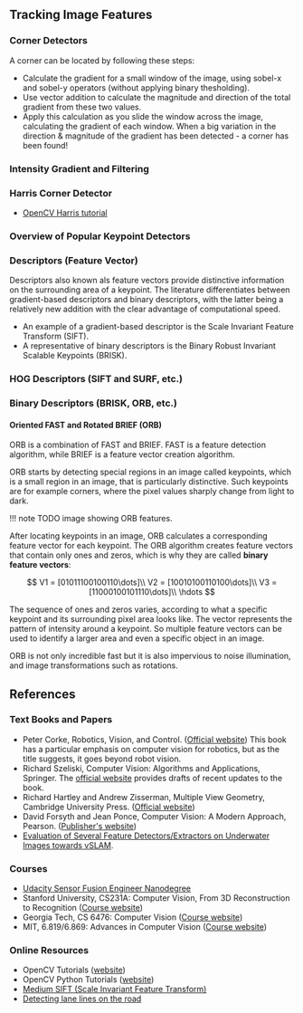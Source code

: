 ## Tracking Image Features

### Corner Detectors

A corner can be located by following these steps:

- Calculate the gradient for a small window of the image, using sobel-x and sobel-y operators (without applying binary thesholding).
- Use vector addition to calculate the magnitude and direction of the total gradient from these two values.
- Apply this calculation as you slide the window across the image, calculating the gradient of each window. When a big variation in the direction & magnitude of the gradient has been detected - a corner has been found!

### Intensity Gradient and Filtering

### Harris Corner Detector

- [OpenCV Harris tutorial](https://docs.opencv.org/4.5.3/dc/d0d/tutorial_py_features_harris.html)

### Overview of Popular Keypoint Detectors


### Descriptors (Feature Vector)

Descriptors also known als feature vectors provide distinctive information on the surrounding area of a keypoint.
The literature differentiates between gradient-based descriptors and binary descriptors, 
with the latter being a relatively new addition with the clear advantage of computational speed. 

- An example of a gradient-based descriptor is the Scale Invariant Feature Transform (SIFT).
- A representative of binary descriptors is the Binary Robust Invariant Scalable Keypoints (BRISK).

### HOG Descriptors (SIFT and SURF, etc.)

### Binary Descriptors (BRISK, ORB, etc.)


#### Oriented FAST and Rotated BRIEF (ORB)

ORB is a combination of FAST and BRIEF. FAST is a feature detection algorithm, while BRIEF is a feature vector creation algorithm.

ORB starts by detecting special regions in an image called keypoints, which is a small region in an image, that is particularly distinctive.
Such keypoints are for example corners, where the pixel values sharply change from light to dark.

!!! note
    TODO image showing ORB features.
    
After locating keypoints in an image, ORB calculates a corresponding feature vector for each keypoint.
The ORB algorithm creates feature vectors that contain only ones and zeros, which is why they are called
**binary feature vectors**:

$$
V1 = [01011100100110\dots]\\
V2 = [10010100110100\dots]\\
V3 = [11000100101110\dots]\\
\hdots
$$

The sequence of ones and zeros varies, according to what a specific keypoint and its surrounding pixel area looks like.
The vector represents the pattern of intensity around a keypoint. So multiple feature vectors can be used to identify a larger area
and even a specific object in an image.

ORB is not only incredible fast but it is also impervious to noise illumination, and image transformations such as rotations.

## References

### Text Books and Papers

- Peter Corke, Robotics, Vision, and Control. ([Official website](https://petercorke.com/books/robotics-vision-control-all-versions/)) 
  This book has a particular emphasis on computer vision for robotics, but as the title suggests, it goes beyond robot vision.
- Richard Szeliski, Computer Vision: Algorithms and Applications, Springer. The [official website](https://szeliski.org/Book/) provides drafts of recent updates to the book.
- Richard Hartley and Andrew Zisserman, Multiple View Geometry,  Cambridge University Press. ([Official website](https://www.robots.ox.ac.uk/~vgg/hzbook/))
- David Forsyth and Jean Ponce, Computer Vision: A Modern Approach, Pearson. ([Publisher's website](https://www.pearson.com/us/higher-education/program/Forsyth-Computer-Vision-A-Modern-Approach-2nd-Edition/PGM111082.html))
- [Evaluation of Several Feature Detectors/Extractors on Underwater Images towards vSLAM](https://www.mdpi.com/1424-8220/20/15/4343).

### Courses

- [Udacity Sensor Fusion Engineer Nanodegree](https://www.udacity.com/course/sensor-fusion-engineer-nanodegree--nd313)
- Stanford University, CS231A: Computer Vision, From 3D Reconstruction to Recognition ([Course website](https://web.stanford.edu/class/cs231a/))
- Georgia Tech, CS 6476: Computer Vision ([Course website](https://www.cc.gatech.edu/~hays/compvision/))
- MIT, 6.819/6.869: Advances in Computer Vision ([Course website](http://6.869.csail.mit.edu/sp21/))

### Online Resources

- OpenCV Tutorials ([website](https://docs.opencv.org/master/d9/df8/tutorial_root.html))
- OpenCV Python Tutorials ([website](https://docs.opencv.org/4.5.2/d6/d00/tutorial_py_root.html))
- [Medium SIFT (Scale Invariant Feature Transform)](https://towardsdatascience.com/sift-scale-invariant-feature-transform-c7233dc60f37)
- [Detecting lane lines on the road](https://towardsdatascience.com/teaching-cars-to-see-advanced-lane-detection-using-computer-vision-87a01de0424f)

